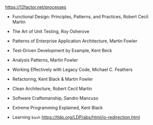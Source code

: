 
https://12factor.net/processes

- Functional Design: Principles, Patterns, and Practices, Robert Cecil Martin
- The Art of Unit Testing, Roy Osherove
- Patterns of Enterprise Application Architecture, Martin Fowler
- Test-Driven Development by Example, Kent Beck
- Analysis Patterns, Martin Fowler
- Working Effectively with Legacy Code, Michael C. Feathers
- Refactoring, Kent Black & Martin Fowler
- Clean Architecture, Robert Cecil Martin
- Software Craftsmanship, Sandro Mancuso
- Extreme Programming Explained, Kent Black

- Learning `bash`
https://tldp.org/LDP/abs/html/io-redirection.html
